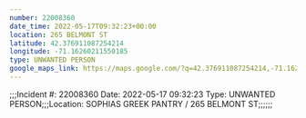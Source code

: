 ```yaml
---
number: 22008360
date_time: 2022-05-17T09:32:23+00:00
location: 265 BELMONT ST
latitude: 42.376911087254214
longitude: -71.16260211550185
type: UNWANTED PERSON
google_maps_link: https://maps.google.com/?q=42.376911087254214,-71.16260211550185
---
```


;;;Incident #: 22008360  Date: 2022-05-17 09:32:23   Type: UNWANTED PERSON;;;Location: SOPHIAS GREEK PANTRY / 265 BELMONT ST;;;;;;

